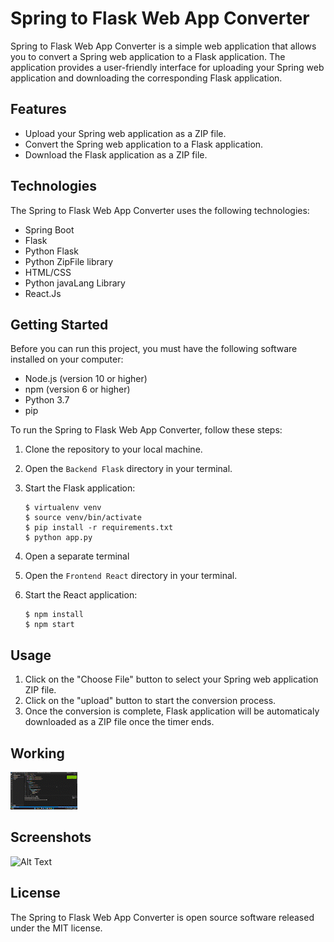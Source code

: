 # Spring to Flask Web App Converter

Spring to Flask Web App Converter is a simple web application that allows you to convert a Spring web application to a Flask application. The application provides a user-friendly interface for uploading your Spring web application and downloading the corresponding Flask application.

## Features

- Upload your Spring web application as a ZIP file.
- Convert the Spring web application to a Flask application.
- Download the Flask application as a ZIP file.

## Technologies

The Spring to Flask Web App Converter uses the following technologies:

- Spring Boot
- Flask
- Python Flask
- Python ZipFile library
- HTML/CSS
- Python javaLang Library
- React.Js

## Getting Started

Before you can run this project, you must have the following software installed on your computer:

- Node.js (version 10 or higher)
- npm (version 6 or higher)
- Python 3.7
- pip

To run the Spring to Flask Web App Converter, follow these steps:

1. Clone the repository to your local machine.
2. Open the `Backend Flask` directory in your terminal.
3. Start the Flask application:

    ```
    $ virtualenv venv
    $ source venv/bin/activate
    $ pip install -r requirements.txt
    $ python app.py
    ```
4. Open a separate terminal
5. Open the `Frontend React` directory in your terminal.
6. Start the React application:

    ```
    $ npm install
    $ npm start
    ```
## Usage

1. Click on the "Choose File" button to select your Spring web application ZIP file.
2. Click on the "upload" button to start the conversion process.
3. Once the conversion is complete, Flask application will be automaticaly downloaded as a ZIP file once the timer ends.

## Working
![Alt Text](https://github.com/Gourav2000/Spring2Flask/blob/master/demo.gif)

## Screenshots
![Alt Text](https://github.com/rishabh27sharma/AI-Based-Code-Converter/blob/master/UI.png)

## License

The Spring to Flask Web App Converter is open source software released under the MIT license.
